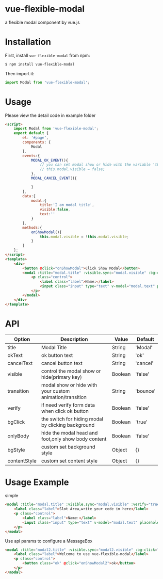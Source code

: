 # vue-flexible-modal
a flexible modal component by vue.js

# Installation
First, install `vue-flexible-modal` from npm:
```bash
$ npm install vue-flexible-modal
```

Then import it:
```javascript
import Modal from 'vue-flexible-modal';
```

# Usage
Please view the detail code in example folder

```html
<script>
    import Modal from 'vue-flexible-modal';
    export default {
        el: '#page',
        components: {
            Modal
        },
        events:{
            MODAL_OK_EVENT(){
                // you can set modal show or hide with the variable 'this.modal.visible' manually
                // this.modal.visible = false;
            },
            MODAL_CANCEL_EVENT(){

            }
        },
        data:{
            modal:{
                title:'I am modal title',
                visible:false,
                text:''
            }
        },
        methods:{
            onShowModal(){
                this.modal.visible = !this.modal.visible;
            }
        }
    };
</script>
<template>
    <div>
        <button @click="onShowModal">Click Show Modal</button>
        <modal :title="modal.title" :visible.sync="modal.visible" :bg-click="false" :verify="true">
            <p class="control">
                <label class="label">Name:</label>
                <input class="input" type="text" v-model="modal.text" placeholder="Your name">
            </p>
        </modal>
    </div>
</template>
```

# API
| Option             | Description                                                      | Value                  | Default  |
|--------------------|------------------------------------------------------------------|------------------------|----------|
| title            | Modal Title                                  | String                | 'Modal'  |
| okText          | ok button text                              | String |        'ok'  |
| cancelText         | cancel button text                             | String |          'cancel' |
| visible             | control the modal show or hide(primary key)     | Boolean     |     'false'     |
| transition      | modal show or hide with your custom animation/transition   | String      | 'bounce'  |
| verify         | if need verify form data when click ok button     | Boolean                 |    'false'      |
| bgClick | the switch for hiding modal by clicking background      | Boolean                | 'true'  |
| onlyBody  | hide the modal head and foot,only show body content | Boolean                | 'false'  |
| bgStyle | custom set background style     | Object                | {}  |
| contentStyle  | custom set content style | Object                | {}  |



# Usage Example

simple
```html
<modal :title="modal.title" :visible.sync="modal.visible" :verify="true">
    <label class="label">Slot Area,write your code in here</label>
    <p class="control">
        <label class="label">Name:</label>
        <input class="input" type="text" v-model="modal.text" placeholder="Your name">
    </p>
</modal>
```

Use api params to configure a MessageBox

```html
<modal :title="modal2.title" :visible.sync="modal2.visible" :bg-click="false" :verify="true" :bg-style="modal2.bgStyle" :content-style="modal2.contentStyle" :only-body="true" :modal-id="1">
    <label class="label">Welcome to use vue-flexible-modal</label>
    <p class="control">
        <button class="ok" @click="onShowModal2">ok</button>
    </p>
</modal>
```
